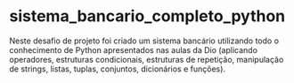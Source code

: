 # sistema_bancario_completo_python
Neste desafio de projeto foi criado um sistema bancário utilizando todo o conhecimento de Python apresentados nas aulas da Dio (aplicando operadores, estruturas condicionais, estruturas de repetição, manipulação de strings, listas, tuplas, conjuntos, dicionários e funções).
